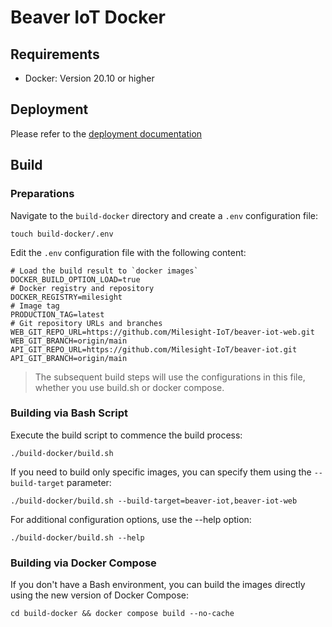 # Beaver IoT Docker

## Requirements

- Docker: Version 20.10 or higher

## Deployment

Please refer to the [deployment documentation](https://www.milesight.com/beaver-iot/docs/dev-guides/deployment/)

## Build

### Preparations

Navigate to the `build-docker` directory and create a `.env` configuration file:

```shell
touch build-docker/.env
```

Edit the `.env` configuration file with the following content:

```dotenv
# Load the build result to `docker images`
DOCKER_BUILD_OPTION_LOAD=true
# Docker registry and repository
DOCKER_REGISTRY=milesight
# Image tag
PRODUCTION_TAG=latest
# Git repository URLs and branches
WEB_GIT_REPO_URL=https://github.com/Milesight-IoT/beaver-iot-web.git
WEB_GIT_BRANCH=origin/main
API_GIT_REPO_URL=https://github.com/Milesight-IoT/beaver-iot.git
API_GIT_BRANCH=origin/main
```

> The subsequent build steps will use the configurations in this file, whether you use build.sh or docker compose.

### Building via Bash Script

Execute the build script to commence the build process:

```shell
./build-docker/build.sh
```

If you need to build only specific images, you can specify them using the `--build-target` parameter:

```shell
./build-docker/build.sh --build-target=beaver-iot,beaver-iot-web
```

For additional configuration options, use the --help option:

```shell
./build-docker/build.sh --help
```

### Building via Docker Compose

If you don't have a Bash environment, you can build the images directly using the new version of Docker Compose:

```shell
cd build-docker && docker compose build --no-cache
```
